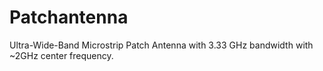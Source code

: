 # Patchantenna
Ultra-Wide-Band Microstrip Patch Antenna with 3.33 GHz bandwidth with ~2GHz center frequency.
